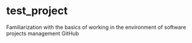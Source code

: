 # test_project
Familiarization with the basics of working in the environment of software projects management GitHub
